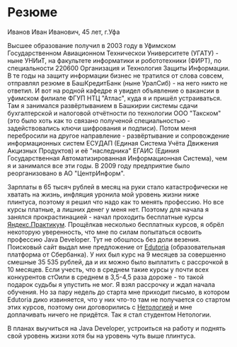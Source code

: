 # Резюме

Иванов Иван Иванович, 45 лет, г.Уфа

Высшее образование получил в 2003 году в Уфимском Государственном Авиационном Техническои Университете (УГАТУ) - ныне УНИиТ, на факультете информатики и робототехники (ФИРТ), по специальности 220600 Организация и Технология Защиты Информации. В те годы на защиту информации бизнес не тратился от слова совсем, отправлял резюме в БашКредитБанк (ныне УралСиб) - на него никто не ответил. И вот на родной кафедре я увидел объявление о вакансии в уфимском филиале ФГУП НТЦ "Атлас", куда я и пришёл устраиваться. Там я занимался развёртыванием в Башкирии системы сдачи бухгалтерской и налоговой отчётности по технологии ООО "Такском" (это было хоть как то связано  полученой специальностью - задействовались ключи шифрования и подписи). Потом меня перебросили на другое направление - развёртывание и сопровождение информационных систем ЕСУДАП (Единая Система Учёта Движения Акцизных Продуктов) и её "наследника" ЕГАИС (Единия Государственная Автоматизированная Информационная Система), чем я и занимался все эти годы. В 2009 году предприятие было реорганизовано в АО "ЦентрИнформ". 

Зарплаты в 65 тысяч рублей в месяц на руки стало катастрофически не хватать на жизнь, инфляция уронила мой уровень жизни ниже плинтуса, поэтому я решил что надо как то менять профессию. Но все курсы платные, а лишних денег у меня нет. Поэтому для начала я занялся прокрастинацией - начал проходить бесплатные курcы [Яндекс.Практикум](https://practicum.yandex.ru/). Прощёлкав несколько бесплатных курсов, я обрёл некоторую уверенность, что мне по силам попытаться освоить профессию Java Developer. Тут не обошлось без доли везения. Поисковый сайт выдал мне предложение от [Edutoria](https://edutoria.ru/) (образовательная платформа от Сбербанка). У них был курс на 9 месяцев за совершенно смешные 35 535 рублей, да и их можно было выплатить с рассрочкой в 10 месяцев. Если учесть, что в среднем такие курсы у почти всех конкурентов стОили в среднем в 3,5-4,5 раза дороже - то такой подарок судьбы я упустить не мог. Я взял рассрочку и ждал начала обучения. Но за пару недель до старта мне приходит письмо, в котором Edutoria дико извиняется, что у них что-то там не получается со стартом этих курсов, поэтому они договорились с [Нетологией](https://netology.ru) и мне доплачивать ничего не придётся. Так я стал студентом Нетологии.

В планах выучиться на Java Developer, устроиться на работу и поднять свой уровень жизни хотя бы на уровень чуть выше плинтуса.